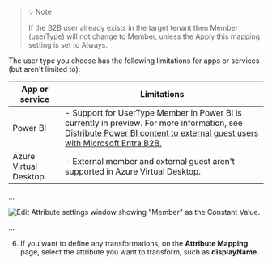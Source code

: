 > 💡 Note
>
> If the B2B user already exists in the target tenant then Member (userType) will not change to Member, unless the Apply this mapping setting is set to Always.

The user type you choose has the following limitations for apps or services (but aren't limited to):

| App or service         | Limitations                                                                                                                                                                                                                                                       |
|------------------------|---------------------------------------------------------------------------------------------------------------------------------------------------------------------------------------------------------------------------------------------------------------------|
| Power BI               | - Support for UserType Member in Power BI is currently in preview. For more information, see [Distribute Power BI content to external guest users with Microsoft Entra B2B.](https://learn.microsoft.com/en-us/power-bi/admin/service-admin-azure-ad-b2b)           |
| Azure Virtual Desktop  | - External member and external guest aren't supported in Azure Virtual Desktop.                                                                                                                                                                                    |


...

![Edit Attribute settings window showing "Member" as the Constant Value.](image_placeholder)

...

6. If you want to define any transformations, on the **Attribute Mapping** page, select the attribute you want to transform, such as **displayName**.
